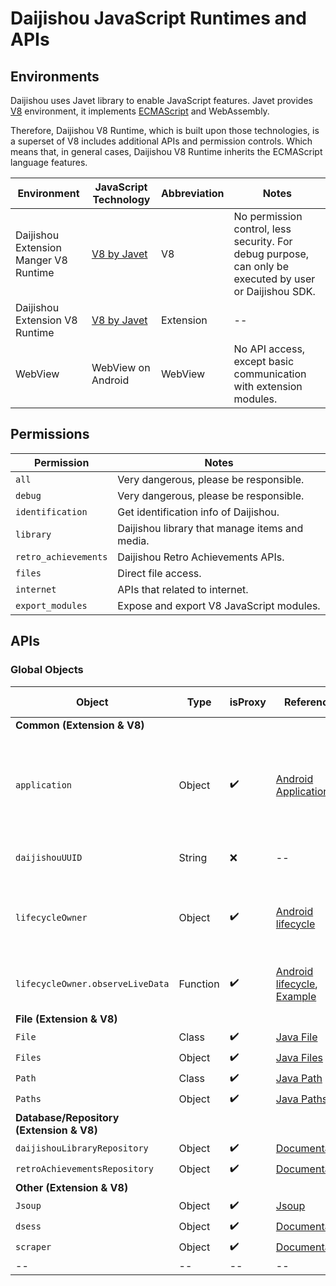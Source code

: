 # Daijishou JavaScript Runtimes and APIs

## Environments
Daijishou uses Javet library to enable JavaScript features. Javet provides [V8](https://v8.dev/#:~:text=V8%20is%20Google's%20open%20source,%2C%20ARM%2C%20or%20MIPS%20processors.) environment, it implements [ECMAScript](https://tc39.es/ecma262/) and WebAssembly. 

Therefore, Daijishou V8 Runtime, which is built upon those technologies, is a superset of V8 includes additional APIs and permission controls. Which means that, in general cases, Daijishou V8 Runtime inherits the ECMAScript language features.

Environment | JavaScript Technology | Abbreviation | Notes
-- | -- | -- | -- 
Daijishou Extension Manger V8 Runtime | [V8 by Javet](https://github.com/caoccao/Javet) | V8 | No permission control, less security. For debug purpose, can only be executed by user or Daijishou SDK. 
Daijishou Extension V8 Runtime | [V8 by Javet](https://github.com/caoccao/Javet) | Extension | -- 
WebView | WebView on Android | WebView | No API access, except basic communication with extension modules. 

## Permissions
Permission | Notes
-- | --
`all` | Very dangerous, please be responsible.
`debug` | Very dangerous, please be responsible.
`identification` | Get identification info of Daijishou.
`library` | Daijishou library that manage items and media.
`retro_achievements` | Daijishou Retro Achievements APIs.
`files` | Direct file access.
`internet` | APIs that related to internet.
`export_modules` | Expose and export V8 JavaScript modules.

## APIs
### Global Objects
Object | Type | isProxy | References | Required permissions | Notes
-- | -- | -- | -- | -- | --
**Common (Extension & V8)** |  |  |  |  |  | 
`application` | Object | ✔️ | [Android Application](https://developer.android.com/reference/android/app/Application) | `all` | Daijishou Application Object. This object is for debug, and internal uses.
`daijishouUUID` | String | ❌ | -- | `identification` | Daijishou UUID of the device.
`lifecycleOwner` | Object | ✔️ | [Android lifecycle](https://developer.android.com/topic/libraries/architecture/lifecycle) | -- | Lifecycle object when [observation (LiveData)](https://developer.android.com/topic/libraries/architecture/livedata) is needed.
`lifecycleOwner.observeLiveData`| Function | ✔️ | [Android lifecycle](https://developer.android.com/topic/libraries/architecture/lifecycle), [Example](./examples/common.md#lifecycleownerobservelivedata) | -- | This is a function polyfill by Daijishou. 
**File (Extension & V8)** |  |  |  |  |  | 
`File` | Class | ✔️ | [Java File](https://docs.oracle.com/javase/8/docs/api/java/io/File.html) | `files` | --
`Files` | Object | ✔️ | [Java Files](https://docs.oracle.com/javase/8/docs/api/java/nio/file/Files.html) | `files` | --
`Path` | Class | ✔️ | [Java Path](https://docs.oracle.com/javase/8/docs/api/java/nio/file/Path.html) | `files` | --
`Paths` | Object | ✔️ | [Java Paths](https://docs.oracle.com/javase/8/docs/api/java/nio/file/Paths.htmll) | `files` | --
**Database/Repository<br>(Extension & V8)** |  |  |  |  |  | 
`daijishouLibraryRepository` | Object | ✔️ | [Documentation]() | `library` | --
`retroAchievementsRepository` | Object | ✔️ | [Documentation]() | `retro_achievements` | --
**Other  (Extension & V8)** |  |  |  |  | | 
`Jsoup` | Object | ✔️ | [Jsoup](https://jsoup.org/) | `internet` | --
`dsess` | Object | ✔️ | [Documentation]() | `internet` | --
`scraper` | Object | ✔️ | [Documentation]() | `internet` | --
-- | -- | -- | -- | -- | -- | --